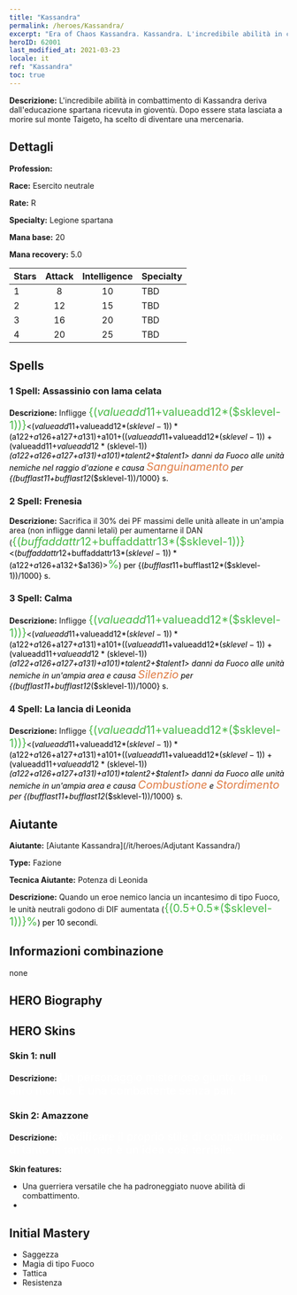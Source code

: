 ```yaml
---
title: "Kassandra"
permalink: /heroes/Kassandra/
excerpt: "Era of Chaos Kassandra. Kassandra. L'incredibile abilità in combattimento di Kassandra deriva dall'educazione spartana ricevuta in gioventù. Dopo essere stata lasciata a morire sul monte Taigeto, ha scelto di diventare una mercenaria."
heroID: 62001
last_modified_at: 2021-03-23
locale: it
ref: "Kassandra"
toc: true
---
```

 **Descrizione:** L'incredibile abilità in combattimento di Kassandra deriva dall'educazione spartana ricevuta in gioventù. Dopo essere stata lasciata a morire sul monte Taigeto, ha scelto di diventare una mercenaria.
## Dettagli
 **Profession:** 

 **Race:** Esercito neutrale

 **Rate:** R

 **Specialty:** Legione spartana

 **Mana base:** 20

 **Mana recovery:** 5.0


  | Stars   |     Attack     |  Intelligence  |      Specialty     |
  |---------|:---------------:|:---------------:|--------------------|
  |    1    | 8 | 10 | TBD |
  |    2    | 12 | 15 | TBD |
  |    3    | 16 | 20 | TBD |
  |    4    | 20 | 25 | TBD |

## Spells
### 1 Spell: Assassinio con lama celata
 **Descrizione:** Infligge <span style="color: #48b946;font-size:20px">{($valueadd11+$valueadd12*($sklevel-1))}</span><span style="color: black"><($valueadd11+$valueadd12*($sklevel-1))*($a122+$a126+$a127+$a131)+$a101+(($valueadd11+$valueadd12*($sklevel-1))+($valueadd11+$valueadd12*($sklevel-1))*($a122+$a126+$a127+$a131)+$a101)*$talent2+$talent1> danni da Fuoco alle unità nemiche nel raggio d'azione e causa <span style="color: #e07c44;font-size:20px">Sanguinamento</span><span style="color: black"> per {($bufflast11+$bufflast12*($sklevel-1))/1000} s.

### 2 Spell: Frenesia
 **Descrizione:** Sacrifica il 30% dei PF massimi delle unità alleate in un'ampia area (non infligge danni letali) per aumentarne il DAN (<span style="color: #48b946;font-size:20px">{($buffaddattr12+$buffaddattr13*($sklevel-1))}</span><span style="color: black"><($buffaddattr12+$buffaddattr13*($sklevel-1))*($a122+$a126+$a132+$a136)><span style="color: #48b946;font-size:20px">%</span><span style="color: black">) per {($bufflast11+$bufflast12*($sklevel-1))/1000} s.

### 3 Spell: Calma
 **Descrizione:** Infligge <span style="color: #48b946;font-size:20px">{($valueadd11+$valueadd12*($sklevel-1))}</span><span style="color: black"><($valueadd11+$valueadd12*($sklevel-1))*($a122+$a126+$a127+$a131)+$a101+(($valueadd11+$valueadd12*($sklevel-1))+($valueadd11+$valueadd12*($sklevel-1))*($a122+$a126+$a127+$a131)+$a101)*$talent2+$talent1> danni da Fuoco alle unità nemiche in un'ampia area e causa <span style="color: #e07c44;font-size:20px">Silenzio</span><span style="color: black"> per {($bufflast11+$bufflast12*($sklevel-1))/1000} s.

### 4 Spell: La lancia di Leonida
 **Descrizione:** Infligge <span style="color: #48b946;font-size:20px">{($valueadd11+$valueadd12*($sklevel-1))}</span><span style="color: black"><($valueadd11+$valueadd12*($sklevel-1))*($a122+$a126+$a127+$a131)+$a101+(($valueadd11+$valueadd12*($sklevel-1))+($valueadd11+$valueadd12*($sklevel-1))*($a122+$a126+$a127+$a131)+$a101)*$talent2+$talent1> danni da Fuoco alle unità nemiche in un'ampia area e causa <span style="color: #e07c44;font-size:20px">Combustione</span><span style="color: black"> e <span style="color: #e07c44;font-size:20px">Stordimento</span><span style="color: black"> per {($bufflast11+$bufflast12*($sklevel-1))/1000} s.


## Aiutante

 **Aiutante:**  [Aiutante Kassandra](/it/heroes/Adjutant Kassandra/) 

 **Type:**  Fazione 

 **Tecnica Aiutante:**  Potenza di Leonida 

 **Descrizione:** Quando un eroe nemico lancia un incantesimo di tipo Fuoco, le unità neutrali godono di DIF aumentata (<span style="color: #48b946;font-size:20px">{(0.5+0.5*($sklevel-1))}%</span><span style="color: black">) per 10 secondi.

## Informazioni combinazione

  none
## HERO Biography

## HERO Skins
### Skin 1: **null**

 **Descrizione:** <span style="color: #ffffff;font-size:20px">Un personaggio misterioso giunto da un altro mondo. È una combattente senza pari.</span>


### Skin 2: **Amazzone**

 **Descrizione:** <span style="color: #ffffff;font-size:20px">Modificare il proprio stile di combattimento di tanto in tanto non è un'idea così terribile.</span>

 **Skin features:** 

   - Una guerriera versatile che ha padroneggiato nuove abilità di combattimento.
   - 


## Initial Mastery
   - Saggezza
   - Magia di tipo Fuoco
   - Tattica
   - Resistenza
